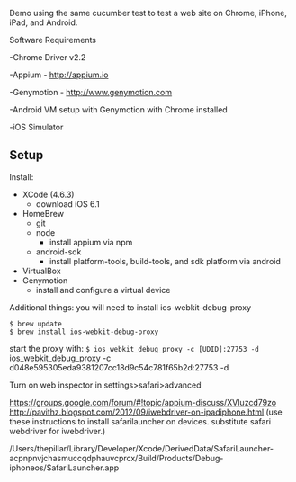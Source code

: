 Demo using the same cucumber test to test a web site on Chrome, iPhone, iPad, and Android.

Software Requirements

-Chrome Driver v2.2

-Appium - http://appium.io

-Genymotion - http://www.genymotion.com
   
   -Android VM setup with Genymotion with Chrome installed

-iOS Simulator


## Setup

Install:
* XCode (4.6.3)
  - download iOS 6.1
* HomeBrew
  - git
  - node
    - install appium via npm
  - android-sdk
    - install platform-tools, build-tools, and sdk platform via android
* VirtualBox
* Genymotion
  - install and configure a virtual device

Additional things:
you will need to install ios-webkit-debug-proxy
```
$ brew update
$ brew install ios-webkit-debug-proxy
```

start the proxy with:
`$ ios_webkit_debug_proxy -c [UDID]:27753 -d`
ios_webkit_debug_proxy -c d048e595305eda9381207cc18d9c54c781f65b2d:27753 -d

Turn on web inspector in settings>safari>advanced

https://groups.google.com/forum/#!topic/appium-discuss/XVIuzcd79zo
http://pavithz.blogspot.com/2012/09/iwebdriver-on-ipadiphone.html (use these instructions to install safarilauncher on devices. substitute safari webdriver for iwebdriver.)

/Users/thepillar/Library/Developer/Xcode/DerivedData/SafariLauncher-acpnpnvjchasmuccqdphauvcprcx/Build/Products/Debug-iphoneos/SafariLauncher.app
